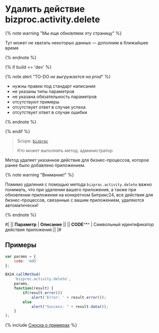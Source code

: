 # Удалить действие bizproc.activity.delete

{% note warning "Мы еще обновляем эту страницу" %}

Тут может не хватать некоторых данных — дополним в ближайшее время

{% endnote %}

{% if build == 'dev' %}

{% note alert "TO-DO _не выгружается на prod_" %}

- нужны правки под стандарт написания
- не указаны типы параметров
- не указана обязательность параметров
- отсутствуют примеры
- отсутствует ответ в случае успеха
- отсутствует ответ в случае ошибки

{% endnote %}

{% endif %}

> Scope: [`bizproc`](../../scopes/permissions.md)
>
> Кто может выполнять метод: администратор

Метод удаляет указанное действие для бизнес-процессов, которое ранее было добавлено приложением.

{% note warning "Внимание!" %}

Помимо удаления с помощью метода `bizproc.activity.delete` важно понимать, что при удалении вашего приложения, а также при обновлении приложения на конкретном Битрикс24, все действия для бизнес-процессов, связанные с вашим приложением, удаляются автоматически!

{% endnote %}

#|
|| **Параметр** | **Описание**                         ||
|| **CODE**^*^     | Символьный идентификатор действия приложения.||
|#

## Примеры

```javascript
var params = {
    code: 'md5'
};

BX24.callMethod(
    'bizproc.activity.delete',
    params,
    function(result) {
        if(result.error())
            alert('Error: ' + result.error());
        else
            alert("Success: " + result.data());
    }
);
```

{% include [Сноска о примерах](../../../_includes/examples.md) %}